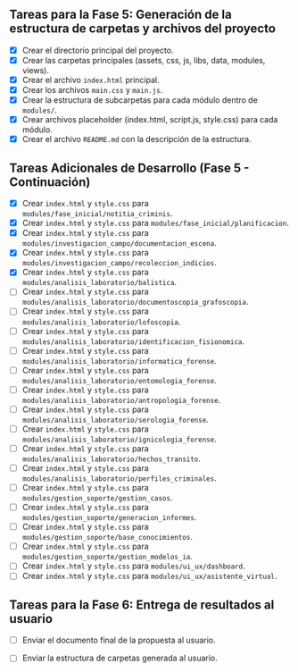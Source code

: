 ## Tareas para la Fase 5: Generación de la estructura de carpetas y archivos del proyecto

- [x] Crear el directorio principal del proyecto.
- [x] Crear las carpetas principales (assets, css, js, libs, data, modules, views).
- [x] Crear el archivo `index.html` principal.
- [x] Crear los archivos `main.css` y `main.js`.
- [x] Crear la estructura de subcarpetas para cada módulo dentro de `modules/`.
- [x] Crear archivos placeholder (index.html, script.js, style.css) para cada módulo.
- [x] Crear el archivo `README.md` con la descripción de la estructura.

## Tareas Adicionales de Desarrollo (Fase 5 - Continuación)

- [x] Crear `index.html` y `style.css` para `modules/fase_inicial/notitia_criminis`.
- [x] Crear `index.html` y `style.css` para `modules/fase_inicial/planificacion`.
- [x] Crear `index.html` y `style.css` para `modules/investigacion_campo/documentacion_escena`.
- [x] Crear `index.html` y `style.css` para `modules/investigacion_campo/recoleccion_indicios`.
- [x] Crear `index.html` y `style.css` para `modules/analisis_laboratorio/balistica`.
- [ ] Crear `index.html` y `style.css` para `modules/analisis_laboratorio/documentoscopia_grafoscopia`.
- [ ] Crear `index.html` y `style.css` para `modules/analisis_laboratorio/lofoscopia`.
- [ ] Crear `index.html` y `style.css` para `modules/analisis_laboratorio/identificacion_fisionomica`.
- [ ] Crear `index.html` y `style.css` para `modules/analisis_laboratorio/informatica_forense`.
- [ ] Crear `index.html` y `style.css` para `modules/analisis_laboratorio/entomologia_forense`.
- [ ] Crear `index.html` y `style.css` para `modules/analisis_laboratorio/antropologia_forense`.
- [ ] Crear `index.html` y `style.css` para `modules/analisis_laboratorio/serologia_forense`.
- [ ] Crear `index.html` y `style.css` para `modules/analisis_laboratorio/ignicologia_forense`.
- [ ] Crear `index.html` y `style.css` para `modules/analisis_laboratorio/hechos_transito`.
- [ ] Crear `index.html` y `style.css` para `modules/analisis_laboratorio/perfiles_criminales`.
- [ ] Crear `index.html` y `style.css` para `modules/gestion_soporte/gestion_casos`.
- [ ] Crear `index.html` y `style.css` para `modules/gestion_soporte/generacion_informes`.
- [ ] Crear `index.html` y `style.css` para `modules/gestion_soporte/base_conocimientos`.
- [ ] Crear `index.html` y `style.css` para `modules/gestion_soporte/gestion_modelos_ia`.
- [ ] Crear `index.html` y `style.css` para `modules/ui_ux/dashboard`.
- [ ] Crear `index.html` y `style.css` para `modules/ui_ux/asistente_virtual`.

## Tareas para la Fase 6: Entrega de resultados al usuario

- [ ] Enviar el documento final de la propuesta al usuario.
- [ ] Enviar la estructura de carpetas generada al usuario.


